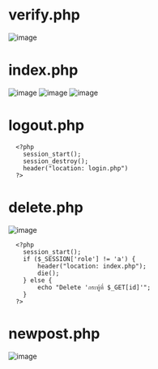 # verify.php
![image](https://user-images.githubusercontent.com/73011056/213868918-5a48abc5-119c-4e66-a507-92d32b9901e8.png)

# index.php
![image](https://user-images.githubusercontent.com/73011056/213869133-ac499360-5861-4f61-ba5a-29b2d992c8a4.png)
![image](https://user-images.githubusercontent.com/73011056/213868936-9d8e0848-9ede-4de5-a466-6baea5499762.png)
![image](https://user-images.githubusercontent.com/73011056/213869839-947d6ab8-18c6-40c4-9f00-665e5c5a6da2.png)



# logout.php
      <?php
        session_start();
        session_destroy();
        header("location: login.php")
      ?>

# delete.php
![image](https://user-images.githubusercontent.com/73011056/213868989-6fa13715-3816-42c1-b55b-a9414b0d90c7.png)

      <?php
        session_start();
        if ($_SESSION['role'] != 'a') {
            header("location: index.php");
            die();
        } else {
            echo "Delete 'กระทู้ที่ $_GET[id]'";
        }
      ?>

# newpost.php
![image](https://user-images.githubusercontent.com/73011056/213870739-ef6a9620-4394-4c6f-a7b1-985c7bda5570.png)


   
